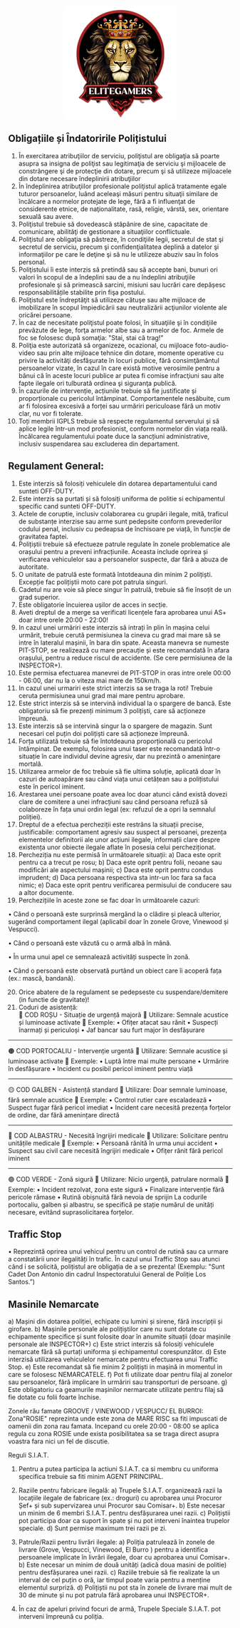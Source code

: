 <img src="../public/elitegamers.png" alt="pozaRegulament" width="256" height="256" style="display: block; margin: 0px auto; border-radius: 1%; border-radius: 5%;">

## Obligațiile și Îndatoririle Polițistului
1.	În exercitarea atribuţiilor de serviciu, poliţistul are obligaţia să poarte asupra sa insigna de poliţist sau legitimaţia de serviciu şi mijloacele de constrângere şi de protecţie din dotare, precum şi să utilizeze mijloacele din dotare necesare îndeplinirii atribuţiilor
2.	În îndeplinirea atribuţiilor profesionale poliţistul aplică tratamente egale tuturor persoanelor, luând aceleaşi măsuri pentru situaţii similare de încălcare a normelor protejate de lege, fără a fi influenţat de considerente etnice, de naţionalitate, rasă, religie, vârstă, sex, orientare sexuală sau avere.
3.	Poliţistul trebuie să dovedească stăpânire de sine, capacitate de comunicare, abilităţi de gestionare a situaţiilor conflictuale.
4.	Poliţistul are obligaţia să păstreze, în condiţiile legii, secretul de stat şi secretul de serviciu, precum şi confidenţialitatea deplină a datelor şi informaţiilor pe care le deţine şi să nu le utilizeze abuziv sau în folos personal.
5.	Poliţistului îi este interzis să pretindă sau să accepte bani, bunuri ori valori în scopul de a îndeplini sau de a nu îndeplini atribuţiile profesionale şi să primească sarcini, misiuni sau lucrări care depășesc responsabilitățile stabilite prin fişa postului.
6.	Poliţistul este îndreptăţit să utilizeze cătuşe sau alte mijloace de imobilizare în scopul împiedicării sau neutralizării acţiunilor violente ale oricărei persoane.
7.	În caz de necesitate poliţistul poate folosi, în situaţiile şi în condiţiile prevăzute de lege, forţa armelor albe sau a armelor de foc. Armele de foc se folosesc după somaţia: "Stai, stai că trag!"
8.	 Poliţia este autorizată să organizeze, ocazional, cu mijloace foto-audio-video sau prin alte mijloace tehnice din dotare, momente operative cu privire la activităţi desfăşurate în locuri publice, fără consimţământul persoanelor vizate, în cazul în care există motive verosimile pentru a bănui că în aceste locuri publice ar putea fi comise infracţiuni sau alte fapte ilegale ori tulburată ordinea şi siguranţa publică.
9.	În cazurile de intervenție, acțiunile trebuie să fie justificate și proporționale cu pericolul întâmpinat. Comportamentele nesăbuite, cum ar fi folosirea excesivă a forței sau urmăriri periculoase fără un motiv clar, nu vor fi tolerate.
10.	Toți membrii IGPLS trebuie să respecte regulamentul serverului și să aplice legile într-un mod profesionist, conform normelor din viața reală. Încălcarea regulamentului poate duce la sancțiuni administrative, inclusiv suspendarea sau excluderea din departament.

## Regulament General: 
1.	Este interzis să folosiți vehiculele din dotarea departamentului cand sunteti OFF-DUTY.
2.	Este interzis sa purtati și să folosiți uniforma de politie si echipamentul specific cand sunteti OFF-DUTY.
3.	Actele de coruptie, inclusiv colaborarea cu grupări ilegale, mită, traficul de substanțe interzise sau arme sunt pedepsite conform prevederilor codului penal, inclusiv cu pedeapsa de închisoare pe viață, în funcție de gravitatea faptei.
4.	Polițiștii trebuie să efectueze patrule regulate în zonele problematice ale orașului pentru a preveni infracțiunile. Aceasta include oprirea și verificarea vehiculelor sau a persoanelor suspecte, dar fără a abuza de autoritate.
5.	O unitate de patrulă este formată întotdeauna din minim 2 polițiști. Excepție fac polițiștii moto care pot patrula singuri.
6.	Cadetul nu are voie să plece singur în patrulă, trebuie să fie însoțit de un grad superior.
7.	Este obligatorie încuierea ușilor de acces in secție.
8.	Aveti dreptul de a merge sa verificati licențele fara aprobarea unui AS+ doar intre orele 20:00 - 22:00!
9.	In cazul unei urmăriri este interzis să intrați în plin în mașina celui urmărit, trebuie cerută permisiunea la cineva cu grad mai mare să se intre în lateralul mașinii, în bara din spate. Aceasta manevra se numeste PIT-STOP, se realizează cu mare precauție și este recomandată în afara orașului, pentru a reduce riscul de accidente. (Se cere permisiunea de la INSPECTOR+).
10.	Este permisa efectuarea manevrei de PIT-STOP in oras intre orele 00:00 - 06:00, dar nu la o viteza mai mare de 150km/h.
11.	In cazul unei urmariri este strict interzis sa se traga la roti! Trebuie ceruta permisiunea unui grad mai mare pentru aprobare.
12.	Este strict interzis să se intervină individual la o spargere de bancă. Este obligatoriu să fie prezenți minimum 3 polițiști, care să acționeze împreună.
13.	Este interzis să se intervină singur la o spargere de magazin. Sunt necesari cel puțin doi polițiști care să acționeze împreună.
14.	Forța utilizată trebuie să fie întotdeauna proporțională cu pericolul întâmpinat. De exemplu, folosirea unui taser este recomandată într-o situație în care individul devine agresiv, dar nu prezintă o amenințare mortală.
15.	Utilizarea armelor de foc trebuie să fie ultima soluție, aplicată doar în cazuri de autoapărare sau când viața unui cetățean sau a polițistului este în pericol iminent.
16.	Arestarea unei persoane poate avea loc doar atunci când există dovezi clare de comitere a unei infracțiuni sau când persoana refuză să colaboreze în fața unui ordin legal (ex: refuzul de a opri la semnalul poliției).
17.	Dreptul de a efectua percheziții este restrâns la situații precise, justificabile: comportament agresiv sau suspect al persoanei, prezența elementelor definitorii ale unor acțiuni ilegale, informații clare despre existența unor obiecte ilegale aflate în posesia celui percheziționat. 
18.	Percheziția nu este permisă în următoarele situații:
 a)	Daca este oprit pentru ca a trecut pe rosu;
 b)	Daca este oprit pentru folii, neoane sau modificări ale aspectului mașinii;
 c)	Daca este oprit pentru condus imprudent;
 d)	Daca persoana respectiva sta intr-un loc fara sa faca nimic;
 e)	Daca este oprit pentru verificarea permisului de conducere sau a altor documente.
19.	Perchezițiile în aceste zone se  fac doar în următoarele cazuri:

 •	Când o persoană este surprinsă mergând la o clădire și pleacă ulterior, sugerând comportament ilegal (aplicabil doar în zonele Grove, Vinewood și Vespucci).

 •	Când o persoană este văzută cu o armă albă în mână.

 •	În urma unui apel ce semnalează activități suspecte în zonă.

 •	Când o persoană este observată purtând un obiect care îi acoperă fața (ex.: mască, bandană).

20. Orice abatere de la regulament se pedepseste cu suspendare/demitere (in functie de gravitate)!
21. Coduri de asistență:  
🔴 COD ROȘU - Situație de urgență majoră
 🔹 Utilizare: Semnale acustice și luminoase activate
 🔹 Exemple:
 •	Ofițer atacat sau rănit
 •	Suspecți înarmați și periculoși
 •	Jaf bancar sau furt major în desfășurare
________________________________________
🟠 COD PORTOCALIU - Intervenție urgentă
 🔹 Utilizare: Semnale acustice și luminoase activate
 🔹 Exemple:
 •	Luptă între mai multe persoane
 •	Urmărire în desfășurare
 •	Incident cu posibil pericol iminent pentru viață
________________________________________
🟡 COD GALBEN - Asistență standard
 🔹 Utilizare: Doar semnale luminoase, fără semnale acustice
 🔹 Exemple:
 •	Control rutier care escaladează
 •	Suspect fugar fără pericol imediat
 •	Incident care necesită prezența forțelor de ordine, dar fără amenințare directă
________________________________________
🔵 COD ALBASTRU - Necesită îngrijiri medicale
 🔹 Utilizare: Solicitare pentru unitățile medicale
 🔹 Exemple:
 •	Persoană rănită în urma unui accident
 •	Suspect sau civil care necesită îngrijiri medicale
 •	Ofițer rănit fără pericol iminent
________________________________________
🟢 COD VERDE - Zonă sigură
 🔹 Utilizare: Nicio urgență, patrulare normală
 🔹 Exemple:
 •	Incident rezolvat, zona este sigură
 •	Finalizare intervenție fără pericole rămase
 •	Rutină obișnuită fără nevoia de sprijin
La codurile portocaliu, galben și albastru, se specifică pe stație numărul de unități necesare, evitând suprasolicitarea forțelor.

## Traffic Stop
 •	Reprezintă oprirea unui vehicul pentru un control de rutină sau ca urmare a constatării unor ilegalități în trafic.
 În cazul unui Traffic Stop sau atunci când i se solicită, polițistul are obligația de a se prezenta! (Exemplu: "Sunt Cadet Don Antonio din cadrul Inspectoratului General de Poliție Los Santos.”)
## Masinile Nemarcate
 a)	Mașini din dotarea poliției, echipate cu lumini și sirene, fără inscripții și girofare.
 b)	Mașinile personale ale polițiștilor care nu sunt dotate cu echipamente specifice și sunt folosite doar în anumite situații (doar mașinile personale ale INSPECTOR+)
 c)	Este strict interzis să folosiți vehiculele nemarcate fără să purtați uniforma și echipamentul corespunzător.
 d)	Este interzisă utilizarea vehiculelor nemarcate pentru efectuarea unui Traffic Stop.
 e)	Este recomandat să fie minim 2 polițiști in mașină in momentul in care se folosesc NEMARCATELE. 
 f)	Pot fi utilizate doar pentru filaj al zonelor sau persoanelor, fără implicare în urmăriri sau transporturi de persoane.
 g)	Este obligatoriu ca geamurile mașinilor nermarcate utilizate pentru filaj să fie dotate cu folii foarte închise.

Zonele rău famate GROOVE / VINEWOOD / VESPUCC/ EL BURROI:
Zona"ROSIE" reprezinta unde este zona de MARE RISC sa fiti impuscati de oamenii din zona rau famata.
Incepand cu orele 20:00 - 08:00 se aplica regula cu zona ROSIE unde exista posibilitatea sa se traga direct asupra voastra fara nici un fel de discutie.


Reguli S.I.A.T.

1.	Pentru a putea participa la actiuni S.I.A.T. ca si membru cu uniforma specifica trebuie sa fiti minim AGENT PRINCIPAL.

2.	Raziile pentru fabricare ilegală:
 a)	Trupele S.I.A.T. organizează razii la locațiile ilegale de fabricare (ex.: droguri) cu aprobarea unui Procuror Șef+ și sub supervizarea unui Procuror sau Comisar+.
 b)	Este necesar un minim de 6 membri S.I.A.T. pentru desfășurarea unei razii.
 c)	Polițiștii pot participa doar ca suport în spate și nu pot interveni înaintea trupelor speciale.
 d)	Sunt permise maximum trei razii pe zi.

3.	Patrule/Razii pentru livrări ilegale:
 a)	Poliția patrulează în zonele de livrare (Grove, Vespucci, Vinewood, El Burro ) pentru a identifica persoanele implicate în livrări ilegale, doar cu aprobarea unui Comisar+.
 b)	Este necesar un minim de două unități (adică doua masini de politie) pentru desfășurarea unei razii. 
 c)	Raziile trebuie să fie realizate la un interval de cel puțin o oră, iar timpul poate varia pentru a menține elementul surpriză.
 d)	Polițiștii nu pot sta în zonele de livrare mai mult de 30 de minute și nu pot patrula fără aprobarea unui INSPECTOR+.
4. În caz de apeluri privind focuri de armă, Trupele Speciale S.I.A.T. pot interveni împreună cu poliția.
